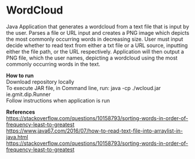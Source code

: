 # WordCloud
Java Application that generates a wordcloud from a text file that is input by the user. 
Parses a file or URL input and creates a PNG image which depicts the most commonly occurring words in decreasing size.
User must input decide whether to read text from either a txt file or a URL source, inputting either the file path, or the URL respectively.
Application will then output a PNG file, which the user names, depicting a wordcloud using the most commonly occurring words in the text.

**How to run**  
Download repository locally  
To execute JAR file, in Command line, run: java -cp ./wcloud.jar ie.gmit.dip.Runner  
Follow instructions when application is run

**References**  
https://stackoverflow.com/questions/10158793/sorting-words-in-order-of-frequency-least-to-greatest  
https://www.java67.com/2016/07/how-to-read-text-file-into-arraylist-in-java.html  
https://stackoverflow.com/questions/10158793/sorting-words-in-order-of-frequency-least-to-greatest
